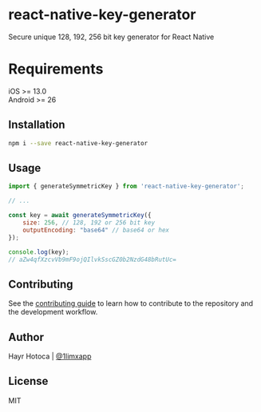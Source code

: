 # react-native-key-generator

Secure unique 128, 192, 256 bit key generator for React Native

# Requirements
iOS >= 13.0\
Android >= 26

## Installation

```sh
npm i --save react-native-key-generator
```

## Usage

```js
import { generateSymmetricKey } from 'react-native-key-generator';

// ...

const key = await generateSymmetricKey({
    size: 256, // 128, 192 or 256 bit key
    outputEncoding: "base64" // base64 or hex
});

console.log(key);
// aZw4qfXzcvVb9mF9ojQIlvkSscGZ0b2NzdG48bRutUc=
```

## Contributing

See the [contributing guide](CONTRIBUTING.md) to learn how to contribute to the repository and the development workflow.
## Author

Hayr Hotoca | [@1limxapp](https://twitter.com/1limxapp)

## License

MIT

